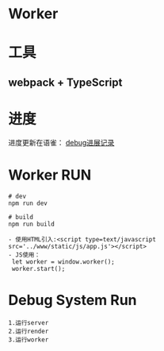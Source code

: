 # Worker
# 工具
## webpack + TypeScript

# 进度 
进度更新在语雀： <a href='https://www.yuque.com/klp0sb/yrqp5y/memgx0'>debug进展记录</a>

# Worker RUN

```
# dev
npm run dev
```
```
# build
npm run build

- 使用HTML引入:<script type=text/javascript src='../www/static/js/app.js'></script>
- JS使用：
 let worker = window.worker();
 worker.start();
```

# Debug System Run
```
1.运行server
2.运行render
3.运行worker
```
